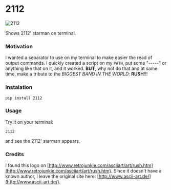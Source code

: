 # 2112

![](http://upload.wikimedia.org/wikipedia/en/thumb/c/c9/Rush_2112.jpg/220px-Rush_2112.jpg "2112")

Shows 2112' starman on terminal.

### Motivation

I wanted a separator to use on my terminal to make easier the read of output commands. I quickly created a script on my `PATH`, put some "-----" or anything like that on it, and it worked. **BUT**, why not do that and at same time, make a tribute to the *BIGGEST BAND IN THE WORLD*: **RUSH**!!!

### Instalation

`pip install 2112`

### Usage

Try it on your terminal:

`2112`

and see the 2112' starman appears.

### Credits

I found this logo on [http://www.retrojunkie.com/asciiart/art/rush.htm](http://www.retrojunkie.com/asciiart/art/rush.htm). Since it doesn't have a known author, I leave the original site here: [http://www.ascii-art.de/](http://www.ascii-art.de/).
